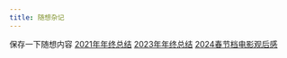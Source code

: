 ```yaml
---
title: 随想杂记
---
```


保存一下随想内容
[2021年年终总结](/pages/relax/2021-final-record.md)
[2023年年终总结](/pages/relax/2023-final-record.md)
[2024春节档电影观后感](/pages/relax/2024-spring-movie.md)
